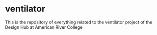 # ventilator
This is the repository of everything related to the ventilator project of the Design Hub at American River College

